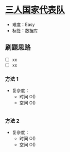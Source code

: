 # [三人国家代表队](https://leetcode-cn.com/problems/all-valid-triplets-that-can-represent-a-country/)

- 难度：Easy
- 标签：数据库

## 刷题思路

- [ ] xx
- [ ] xx

### 方法 1

- 复杂度：
    - 时间 O()
    - 空间 O()

``` js

```

### 方法 2

- 复杂度：
    - 时间 O()
    - 空间 O()

``` js

```
